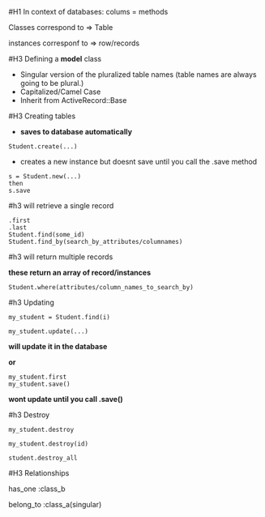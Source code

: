 

#H1 In context of databases:
colums = methods

Classes correspond to => Table  

instances corresponf to => row/records


#H3 Defining a **model** class
  * Singular version of the pluralized table names (table names are always going to be plural.)
  * Capitalized/Camel Case
  * Inherit from ActiveRecord::Base



#H3 Creating tables

* **saves to database automatically**
```
Student.create(...)   
```

* creates a new instance but doesnt save until you call the .save method

```
s = Student.new(...) 
then
s.save
```

#h3 will retrieve a single record

```
.first
.last
Student.find(some_id)
Student.find_by(search_by_attributes/columnames)
```

#h3 will return multiple records

**these return an array of record/instances**
```
Student.where(attributes/column_names_to_search_by) 
```

#h3 Updating 

```
my_student = Student.find(i) 
```
```
my_student.update(...)  
```
**will update it in the database**

**or**

```
my_student.first    
my_student.save()
```
**wont update until you call .save()**

#h3 Destroy

```
my_student.destroy
```
```
my_student.destroy(id)
```
```
student.destroy_all
```

#H3 Relationships


has_one :class_b


belong_to :class_a(singular)
